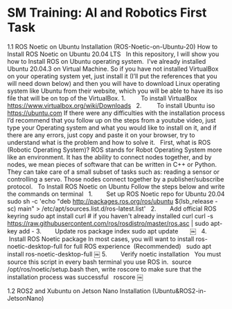 # SM Training: AI and Robotics First Task

 1.1 ROS Noetic on Ubuntu Installation (ROS-Noetic-on-Ubuntu-20)
How to Install ROS Noetic on Ubuntu 20.04 LTS
 
In this repository, I will show you how to Install ROS on Ubuntu operating system.  I’ve already installed Ubuntu 20.04.3 on Virtual Machine. So if you have not installed VirtualBox on your operating system yet, just install it (I’ll put the references that you will need down below) and then you will have to download Linux operating system like Ubuntu from their website, which you will be able to have its iso file that will be on top of the VirtualBox. 
1.         To install VirtualBox  https://www.virtualbox.org/wiki/Downloads  
2.         To install Ubuntu iso  https://ubuntu.com 
If there were any difficulties with the installation process I’d recommend that you follow up on the steps from a youtube video, just type your Operating system and what you would like to install on it, and if there are any errors, just copy and paste it on your browser, try to understand what is the problem and how to solve it.
 
First, what is ROS (Robotic Operating System)?
ROS stands for Robot Operating System more like an environment. It has the ability to connect nodes together, and by nodes, we mean pieces of software that can be written in C++ or Python. They can take care of a small subset of tasks such as: reading a sensor or controlling a servo. Those nodes connect together by a publisher/subscribe protocol. 
 
To Install ROS Noetic on Ubuntu 
Follow the steps below and write the commands on terminal
 
1.        Set up ROS Noetic repo for Ubuntu 20.04
sudo sh -c 'echo "deb http://packages.ros.org/ros/ubuntu $(lsb_release -sc) main" > /etc/apt/sources.list.d/ros-latest.list'
 
2.        Add official ROS keyring
sudo apt install curl # if you haven't already installed curl
curl -s https://raw.githubusercontent.com/ros/rosdistro/master/ros.asc | sudo apt-key add -
3.        Update ros package index
sudo apt update
      ￼
 
4.     Install ROS Noetic package 
In most cases, you will want to install ros-noetic-desktop-full for full ROS experience  (Recommended)
 
sudo apt install ros-noetic-desktop-full
￼
5.        Verify noetic installation
 
You must source this script in every bash terminal you use ROS in. 
source /opt/ros/noetic/setup.bash
then, write roscore to make sure that the installation process was successful
 
roscore 
￼
 
 

 1.2 ROS2 and Xubuntu on Jetson Nano Installation (Ubuntu&ROS2-in-JetsonNano)

